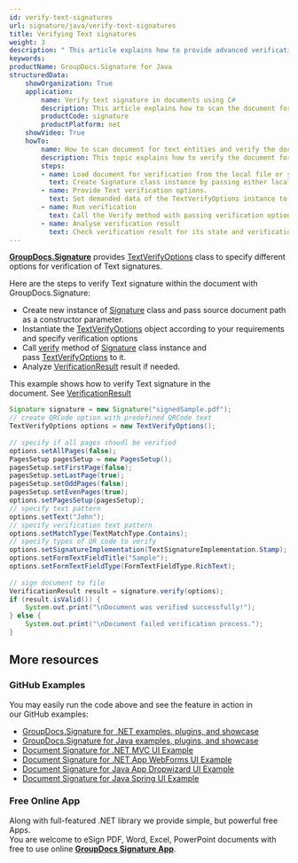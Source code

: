 ```yaml
---
id: verify-text-signatures
url: signature/java/verify-text-signatures
title: Verifying Text signatures
weight: 3
description: " This article explains how to provide advanced verification of Text electronic signatures with GroupDocs.Signature API."
keywords: 
productName: GroupDocs.Signature for Java
structuredData:
    showOrganization: True
    application:    
        name: Verify text signature in documents using C#    
        description: This article explains how to scan the document for text signatures and provide its verification with C# language and GroupDocs.Signature for .NET APIs
        productCode: signature
        productPlatform: net 
    showVideo: True
    howTo:
        name: How to scan document for text entities and verify the document for specific text signatures conditions using C# 
        description: This topic explains how to verify the document for Text signatures, provide Text elements verification and validation in C#
        steps:
        - name: Load document for verification from the local file or stream.
          text: Create Signature class instance by passing either local or network file path or stream. 
        - name: Provide Text verification options. 
          text: Set demanded data of the TextVerifyOptions instance to specify text content pattern.
        - name: Run verification
          text: Call the Verify method with passing verification options and keep the verification process result.
        - name: Analyse verification result
          text: Check verification result for its state and verification details.
---
```

[**GroupDocs.Signature**](https://products.groupdocs.com/signature/java) provides [TextVerifyOptions](https://apireference.groupdocs.com/java/signature/com.groupdocs.signature.options.verify/TextVerifyOptions) class to specify different options for verification of Text signatures.

Here are the steps to verify Text signature within the document with GroupDocs.Signature:

*   Create new instance of [Signature](https://apireference.groupdocs.com/java/signature/com.groupdocs.signature/Signature) class and pass source document path as a constructor parameter.    
*   Instantiate the [TextVerifyOptions](https://apireference.groupdocs.com/java/signature/com.groupdocs.signature.options.verify/TextVerifyOptions) object according to your requirements and specify verification options      
*   Call [verify](https://apireference.groupdocs.com/java/signature/com.groupdocs.signature/Signature#verify(com.groupdocs.signature.options.verify.VerifyOptions)) method of [Signature](https://apireference.groupdocs.com/java/signature/com.groupdocs.signature/Signature) class instance and pass [TextVerifyOptions](https://apireference.groupdocs.com/java/signature/com.groupdocs.signature.options.verify/TextVerifyOptions) to it.       
*   Analyze [VerificationResult](https://apireference.groupdocs.com/java/signature/com.groupdocs.signature.domain/VerificationResult) result if needed.

This example shows how to verify Text signature in the document. See [VerificationResult](https://apireference.groupdocs.com/java/signature/com.groupdocs.signature.domain/VerificationResult)

```java
Signature signature = new Signature("signedSample.pdf");
// create QRCode option with predefined QRCode text
TextVerifyOptions options = new TextVerifyOptions();
 
// specify if all pages shoudl be verified
options.setAllPages(false);
PagesSetup pagesSetup = new PagesSetup();
pagesSetup.setFirstPage(false);
pagesSetup.setLastPage(true);
pagesSetup.setOddPages(false);
pagesSetup.setEvenPages(true);
options.setPagesSetup(pagesSetup);
// specify text pattern
options.setText("John");
// specify verification text pattern
options.setMatchType(TextMatchType.Contains);
// specify types of QR code to verify
options.setSignatureImplementation(TextSignatureImplementation.Stamp);
options.setFormTextFieldTitle("Sample");
options.setFormTextFieldType(FormTextFieldType.RichText);
 
// sign document to file
VerificationResult result = signature.verify(options);
if (result.isValid()) {
    System.out.print("\nDocument was verified successfully!");
} else {
    System.out.print("\nDocument failed verification process.");
}
```

## More resources

### GitHub Examples 

You may easily run the code above and see the feature in action in our GitHub examples:

*   [GroupDocs.Signature for .NET examples, plugins, and showcase](https://github.com/groupdocs-signature/GroupDocs.Signature-for-.NET)    
*   [GroupDocs.Signature for Java examples, plugins, and showcase](https://github.com/groupdocs-signature/GroupDocs.Signature-for-Java)    
*   [Document Signature for .NET MVC UI Example](https://github.com/groupdocs-signature/GroupDocs.Signature-for-.NET-MVC)    
*   [Document Signature for .NET App WebForms UI Example](https://github.com/groupdocs-signature/GroupDocs.Signature-for-.NET-WebForms)    
*   [Document Signature for Java App Dropwizard UI Example](https://github.com/groupdocs-signature/GroupDocs.Signature-for-Java-Dropwizard)   
*   [Document Signature for Java Spring UI Example](https://github.com/groupdocs-signature/GroupDocs.Signature-for-Java-Spring)
    

### Free Online App 

Along with full-featured .NET library we provide simple, but powerful free Apps.  
You are welcome to eSign PDF, Word, Excel, PowerPoint documents with free to use online **[GroupDocs Signature App](https://products.groupdocs.app/signature)**.

